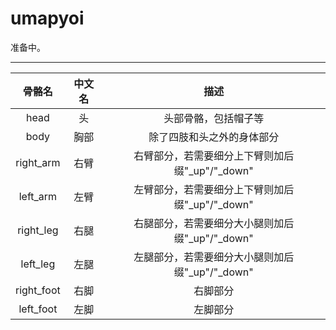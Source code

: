 # umapyoi
准备中。
***
| 骨骼名 | 中文名 | 描述 |
| :----: | :----: | :----: |
| head | 头 | 头部骨骼，包括帽子等 |
| body | 胸部 | 除了四肢和头之外的身体部分 |
| right_arm | 右臂 | 右臂部分，若需要细分上下臂则加后缀"_up"/"_down" |
| left_arm | 左臂 | 左臂部分，若需要细分上下臂则加后缀"_up"/"_down" |
| right_leg | 右腿 | 右腿部分，若需要细分大小腿则加后缀"_up"/"_down" |
| left_leg | 左腿 | 左腿部分，若需要细分大小腿则加后缀"_up"/"_down" |
| right_foot | 右脚 | 右脚部分 |
| left_foot | 左脚 | 左脚部分 |
